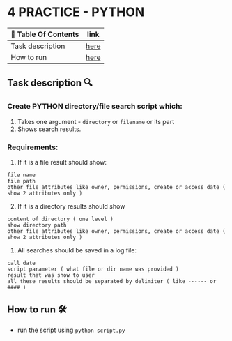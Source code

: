 # 4 PRACTICE - PYTHON
| 📖 Table Of Contents | link       |
|----------------------|------------|
| Task description     | [here](#1) |
| How to run           | [here](#3) |

## Task description  🔍 <a name='1'></a>
### Create **PYTHON** directory/file search script which:
 1. Takes one argument - `directory` or `filename` or its part
 2. Shows search results.

### Requirements:
 1. If it is a file result should show:
  ```
  file name
  file path
  other file attributes like owner, permissions, create or access date ( show 2 attributes only )
  ```
 2. If it is a directory results should show
  ```
  content of directory ( one level )
  show directory path
  other file attributes like owner, permissions, create or access date ( show 2 attributes only )
  ```
 1. All searches should be saved in a log file:
  ```
  call date
  script parameter ( what file or dir name was provided )
  result that was show to user
  all these results should be separated by delimiter ( like ------ or #### )
  ```
 
## How to run 🛠️ <a name="3"></a>
 - run the script using `python script.py`

